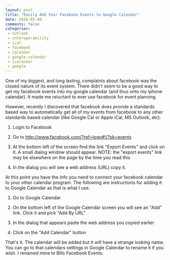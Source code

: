 ```yaml
---
layout: post
title: "Easily Add Your Facebook Events to Google Calendar"
date: 2010-05-08
comments: false
categories:
 - outlook
 - interoperability
 - ical
 - facebook
 - calendar
 - google-calendar
 - icalendar
 - google
---
```

One of my biggest, and long lasting, complaints about facebook was the closed
nature of its event system. There didn't seem to be a good way to get my
facebook events into my google calendar (and thus onto my iphone calendar). It
made me reluctant to ever use facebook for event planning.  
  
However, recently I discovered that facebook does provide a standards based
way to automatically get all of my events from facebook to any other standards
based calendar (like Google Cal or Apple iCal, MS Outlook, etc).  
  

  

  1. Login to Facebook
  

  2. Go to <http://www.facebook.com/?ref=logo#!/?sk=events>
  

  3. At the bottom left of the screen find the link "Export Events" and click on it. A small dialog window should appear. NOTE: the "export events" link may be elsewhere on the page by the time you read this
  

  4. In the dialog you will see a web address (URL) copy it.
  
  
At this point you have the info you need to connect your facebook calendar to
your other calendar program. The following are instructions for adding it to
Google Calendar as that is what I use.  

  

  1. Go to Google Calendar
  

  2. On the bottom left of the Google Calendar screen you will see an "Add" link. Click it and pick "Add By URL"
  

  3. In the dialog that appears paste the web address you copied earlier
  

  4. Click on the "Add Calendar" button
  
  
That's it. The calendar will be added but it will have a strange looking name.
You can go to that calendars settings in Google Calendar to rename it if you
wish. I renamed mine to Bills Facebook Events.

